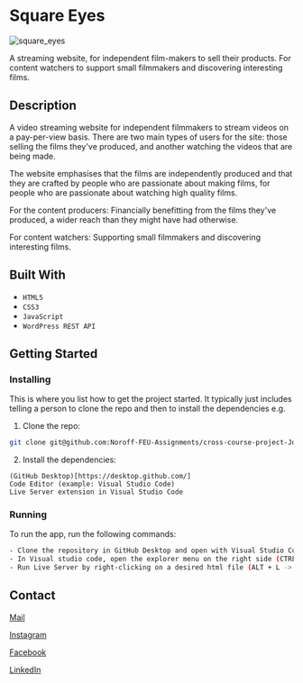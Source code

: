 # Square Eyes

![square_eyes](https://user-images.githubusercontent.com/56642663/195350053-8daea06a-2405-4cba-93a3-cb4134f7fd9c.jpg)

A streaming website, for independent film-makers to sell their products. For content watchers to support small filmmakers and discovering interesting films.

## Description

A video streaming website for independent filmmakers to stream videos on a pay-per-view basis. There are two main types of users for the site: those selling the films they've produced, and another watching the videos that are being made.

The website emphasises that the films are independently produced and that they are crafted by people who are passionate about making films, for people who are passionate about watching high quality films.

For the content producers: Financially benefitting from the films they've produced, a wider reach than they might have had otherwise.

For content watchers: Supporting small filmmakers and discovering interesting films.

## Built With

- ```HTML5```
- ```CSS3```
- ```JavaScript```
- ```WordPress REST API```

## Getting Started

### Installing

This is where you list how to get the project started. It typically just includes telling a person to clone the repo and then to install the dependencies e.g.

1. Clone the repo:

```bash
git clone git@github.com:Noroff-FEU-Assignments/cross-course-project-JoranEngelund.git
```

2. Install the dependencies:

```
(GitHub Desktop)[https://desktop.github.com/]
Code Editor (example: Visual Studio Code)
Live Server extension in Visual Studio Code
```

### Running

To run the app, run the following commands:

```bash
- Clone the repository in GitHub Desktop and open with Visual Studio Code from the menu.
- In Visual studio code, open the explorer menu on the right side (CTRL + SHIFT + E)
- Run Live Server by right-clicking on a desired html file (ALT + L -> ALT + O)
```

## Contact

[Mail](mailto:joranengelund@hotmail.com)

[Instagram](https://www.instagram.com/joranengelund/)

[Facebook](https://www.facebook.com/joranengelund)

[LinkedIn](https://www.linkedin.com/in/j%C3%B8ran-engelund-937649252/)
